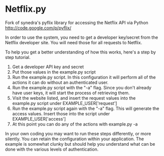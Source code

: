 Netflix.py
==========

Fork of synedra's pyflix library for accessing the Netflix API via Python
http://code.google.com/p/pyflix/

In order to use the system, you need to get a developer key/secret from the Netflix developer site.  You will need those for all requests to Netflix.

To help you get a better understanding of how this works, here's a step by step tutorial.

1) Get a developer API key and secret
2) Put those values in the example.py script
3) Run the example.py script.  In this configuration it will perform all of the actions it can do without an authenticated user.
4) Run the example.py script with the "-a" flag.  Since you don't already have user keys, it will start the process of retrieving them.
5) Visit the website listed, and insert the request values into the example.py script under EXAMPLE_USER['request']
6) Run the example.py script again with the "-a" flag.  This will generate the access values.  Insert those into the script under EXAMPLE_USER['access']
7) At this point you can do any of the actions with example.py -a

In your own coding you may want to run these steps differently, or more silently.  You can retain the configuration within your application.  The example is somewhat clunky but should help you understand what can be done with the various levels of authentication.
